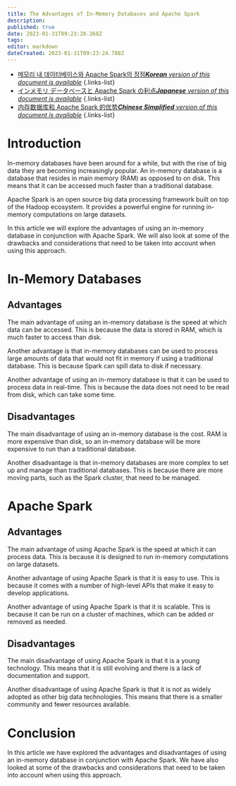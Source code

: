 ```yaml
---
title: The Advantages of In-Memory Databases and Apache Spark
description: 
published: true
date: 2023-01-31T09:23:28.268Z
tags: 
editor: markdown
dateCreated: 2023-01-31T09:23:24.788Z
---
```


- [메모리 내 데이터베이스와 Apache Spark의 장점***Korean** version of this document is available*](/ko/Knowledge-base/Common/the-advantages-of-in-memory-databases-and-apache-spark)
{.links-list}
- [インメモリ データベースと Apache Spark の利点***Japanese** version of this document is available*](/ja/Knowledge-base/Common/the-advantages-of-in-memory-databases-and-apache-spark)
{.links-list}
- [内存数据库和 Apache Spark 的优势***Chinese Simplified** version of this document is available*](/zh/Knowledge-base/Common/the-advantages-of-in-memory-databases-and-apache-spark)
{.links-list}



# Introduction

In-memory databases have been around for a while, but with the rise of big data they are becoming increasingly popular. An in-memory database is a database that resides in main memory (RAM) as opposed to on disk. This means that it can be accessed much faster than a traditional database.

 Apache Spark is an open source big data processing framework built on top of the Hadoop ecosystem. It provides a powerful engine for running in-memory computations on large datasets.

In this article we will explore the advantages of using an in-memory database in conjunction with Apache Spark. We will also look at some of the drawbacks and considerations that need to be taken into account when using this approach.

# In-Memory Databases

## Advantages

The main advantage of using an in-memory database is the speed at which data can be accessed. This is because the data is stored in RAM, which is much faster to access than disk.

Another advantage is that in-memory databases can be used to process large amounts of data that would not fit in memory if using a traditional database. This is because Spark can spill data to disk if necessary.

Another advantage of using an in-memory database is that it can be used to process data in real-time. This is because the data does not need to be read from disk, which can take some time.

## Disadvantages

The main disadvantage of using an in-memory database is the cost. RAM is more expensive than disk, so an in-memory database will be more expensive to run than a traditional database.

Another disadvantage is that in-memory databases are more complex to set up and manage than traditional databases. This is because there are more moving parts, such as the Spark cluster, that need to be managed.

# Apache Spark

## Advantages

The main advantage of using Apache Spark is the speed at which it can process data. This is because it is designed to run in-memory computations on large datasets.

Another advantage of using Apache Spark is that it is easy to use. This is because it comes with a number of high-level APIs that make it easy to develop applications.

Another advantage of using Apache Spark is that it is scalable. This is because it can be run on a cluster of machines, which can be added or removed as needed.

## Disadvantages

The main disadvantage of using Apache Spark is that it is a young technology. This means that it is still evolving and there is a lack of documentation and support.

Another disadvantage of using Apache Spark is that it is not as widely adopted as other big data technologies. This means that there is a smaller community and fewer resources available.

# Conclusion

In this article we have explored the advantages and disadvantages of using an in-memory database in conjunction with Apache Spark. We have also looked at some of the drawbacks and considerations that need to be taken into account when using this approach.